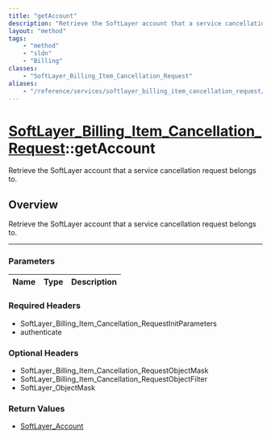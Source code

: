 ```yaml
---
title: "getAccount"
description: "Retrieve the SoftLayer account that a service cancellation request belongs to."
layout: "method"
tags:
    - "method"
    - "sldn"
    - "Billing"
classes:
    - "SoftLayer_Billing_Item_Cancellation_Request"
aliases:
    - "/reference/services/softlayer_billing_item_cancellation_request/getAccount"
---
```

# [SoftLayer_Billing_Item_Cancellation_Request](/reference/services/SoftLayer_Billing_Item_Cancellation_Request)::getAccount


Retrieve the SoftLayer account that a service cancellation request belongs to.


## Overview 
Retrieve the SoftLayer account that a service cancellation request belongs to.

-----

### Parameters 
|Name | Type | Description |
| --- | --- | --- |


### Required Headers
* SoftLayer_Billing_Item_Cancellation_RequestInitParameters
* authenticate


### Optional Headers
* SoftLayer_Billing_Item_Cancellation_RequestObjectMask
* SoftLayer_Billing_Item_Cancellation_RequestObjectFilter
* SoftLayer_ObjectMask

### Return Values
* <a href='/reference/datatypes/SoftLayer_Account'>SoftLayer_Account </a>




